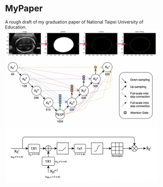 # MyPaper
A rough draft of my graduation paper of National Taipei University of Education.
![low Chart](FlowChart.png "Flow Chart")
![ATUnet3+ Network structure](ATUnet3.png "ATUnet3+")
![Attention Gate](attentiongate.png "Attention Gate")